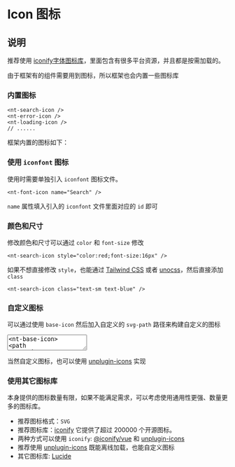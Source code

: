 # Icon 图标

## 说明

推荐使用 [iconify字体图标库](https://icon-sets.iconify.design/)，里面包含有很多平台资源，并且都是按需加载的。

由于框架有的组件需要用到图标，所以框架也会内置一些图标库

### 内置图标

```vue-html
<nt-search-icon />
<nt-error-icon />
<nt-loading-icon />
// ......
```

<script setup>
import IconList from '../../src/app_components/IconList.vue'
</script>

框架内置的图标如下：

<IconList />

### 使用 `iconfont` 图标

使用时需要单独引入 `iconfont` 图标文件。

```vue-html
<nt-font-icon name="Search" />
```

`name` 属性填入引入的 `iconfont` 文件里面对应的 `id` 即可

### 颜色和尺寸

修改颜色和尺寸可以通过 `color` 和 `font-size` 修改

```vue-html
<nt-search-icon style="color:red;font-size:16px" />
```

如果不想直接修改 `style`，也能通过 [Tailwind CSS](https://tailwindui.com/) 或者 [unocss](https://unocss.dev/)，然后直接添加 `class`

```vue-html
<nt-search-icon class="text-sm text-blue" />
```

### 自定义图标

可以通过使用 `base-icon` 然后加入自定义的 `svg-path` 路径来构建自定义的图标

<ClientOnly><CodePreview>
<textarea lang="vue-html">
<nt-base-icon>
<path
      d="M512 42.666667A464.64 464.64 0 0 0 42.666667 502.186667 460.373333 460.373333 0 0 0 363.52 938.666667c23.466667 4.266667 32-9.813333 32-22.186667v-78.08c-130.56 27.733333-158.293333-61.44-158.293333-61.44a122.026667 122.026667 0 0 0-52.053334-67.413333c-42.666667-28.16 3.413333-27.733333 3.413334-27.733334a98.56 98.56 0 0 1 71.68 47.36 101.12 101.12 0 0 0 136.533333 37.973334 99.413333 99.413333 0 0 1 29.866667-61.44c-104.106667-11.52-213.333333-50.773333-213.333334-226.986667a177.066667 177.066667 0 0 1 47.36-124.16 161.28 161.28 0 0 1 4.693334-121.173333s39.68-12.373333 128 46.933333a455.68 455.68 0 0 1 234.666666 0c89.6-59.306667 128-46.933333 128-46.933333a161.28 161.28 0 0 1 4.693334 121.173333A177.066667 177.066667 0 0 1 810.666667 477.866667c0 176.64-110.08 215.466667-213.333334 226.986666a106.666667 106.666667 0 0 1 32 85.333334v125.866666c0 14.933333 8.533333 26.88 32 22.186667A460.8 460.8 0 0 0 981.333333 502.186667 464.64 464.64 0 0 0 512 42.666667"
      fill="#231F20"
    ></path>
</nt-base-icon>
</textarea>
</CodePreview></ClientOnly>

当然自定义图标，也可以使用 [unplugin-icons](https://github.com/unplugin/unplugin-icons?tab=readme-ov-file#custom-icons) 实现

### 使用其它图标库

本身提供的图标数量有限，如果不能满足需求，可以考虑使用通用性更强、数量更多的图标库。

- 推荐图标格式：`SVG`
- 推荐图标库：[iconify](https://iconify.design/) 它提供了超过 200000 个开源图标。
- 两种方式可以使用 `iconify`: [@iconify/vue](https://www.npmjs.com/package/@iconify/vue) 和 [unplugin-icons](https://github.com/unplugin/unplugin-icons)
- 推荐使用 [unplugin-icons](https://github.com/unplugin/unplugin-icons) 既能离线加载，也能自定义图标
- 其它图标库: [Lucide](https://lucide.dev/)
